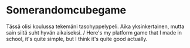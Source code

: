 # Somerandomcubegame
Tässä olisi koulussa tekemäni tasohyppelypeli. Aika yksinkertainen, mutta sain siitä suht hyvän aikaiseksi. / Here's my platform game that I made in school, it's quite simple, but I think it's quite good actually.
